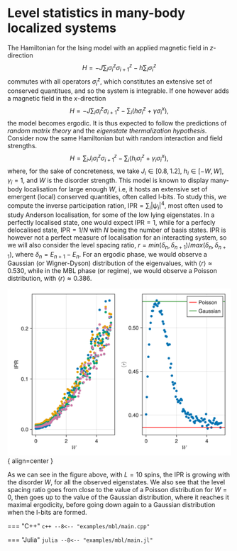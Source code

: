 # Level statistics in many-body localized systems

The Hamiltonian for the Ising model with an applied magnetic field in $z$-direction
$$
    H = -J\sum_i \sigma^z_i \sigma^z_{i+1} - h\sum_i \sigma_i^z
$$
commutes with all operators $\sigma_i^z$, which constitutes an extensive set of conserved quantitues, and so the system is integrable. If one however adds a magnetic field in the $x$-direction
$$
    H = -J\sum_i \sigma^z_i \sigma^z_{i+1} - \sum_i (h\sigma_i^z + \gamma\sigma_i^x),
$$
the model becomes ergodic. It is thus expected to follow the predictions of *random matrix theory* and the *eigenstate thermalization hypothesis*. Consider now the same Hamiltonian but with random interaction and field strengths.
$$
    H = \sum_i J_i \sigma^z_i \sigma^z_{i+1} - \sum_i (h_i\sigma_i^z + \gamma_i\sigma_i^x),
$$
where, for the sake of concreteness, we take $J_i\in [0.8,1.2]$, $h_i\in [-W,W]$, $\gamma_i=1$, and $W$ is the disorder strength. This model is known to display many-body localisation for large enough $W$, i.e, it hosts an extensive set of emergent (local)
conserved quantities, often called l-bits. To study this, we compute the inverse participation ration, IPR$=\sum_i |\psi_i|^4$, most often used to study Anderson localisation, for some of the low lying eigenstates. In a perfectly localised state, one would expect IPR$=1$, while for a perfecly delocalised state, IPR$=1/N$ with $N$ being the number of basis states. IPR is however not a perfect measure of localisation for an interacting system, so we will also consider the level spacing ratio, $r=min(\delta_n,\delta_{n+1})/max(\delta_n,\delta_{n+1})$, where $\delta_n=E_{n+1}-E_n$. For an ergodic phase, we would observe a Gaussian (or Wigner-Dyson) distribution of the eigenvalues, with $\langle r \rangle \approx 0.530$, while in the MBL phase (or regime), we would observe a Poisson distribution, with $\langle r \rangle \approx 0.386$.

![Image title](../img/mbl.png){ align=center }

As we can see in the figure above, with $L=10$ spins, the IPR is growing with the disorder $W$, for all the observed eigenstates. We also see that the level spacing ratio goes from close to the value of a Poisson distribution for $W=0$, then goes up to the value of the Gaussian distribution, where it reaches it maximal ergodicity, before going down again to a Gaussian distribution when the l-bits are formed.



=== "C++"
	```c++
	--8<-- "examples/mbl/main.cpp"
	```

=== "Julia"
	```julia
	--8<-- "examples/mbl/main.jl"
	```